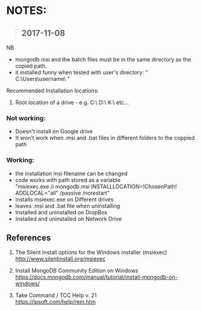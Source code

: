 # NOTES:

> ## 2017-11-08
NB
- mongodb.msi and the batch files must be in the same directory as the copied path.
- it installed funny when tested with user's directory: " C:\Users\username\ "

Recommended Installation locations:  
1. Root location of a drive - e.g. C:\ D:\ K:\ etc...


### Not working:
- Doesn't install on Google drive
- It won't work when .msi and .bat files in different folders to the coppied path

### Working:
- the installation msi filename can be changed
- code works with path stored as a variable   
    "msiexec.exe /i mongodb.msi INSTALLLOCATION=!ChosenPath! ADDLOCAL="all" /passive /norestart"
- installs msiexec.exe on Different drives
- leaves .msi and .bat file when uninstalling
- Installed and uninstalled on DropBox
- Installed and uninstalled on Network Drive

## References
1. The Silent Install options for the Windows installer (msiexec)   
http://www.silentinstall.org/msiexec

2. Install MongoDB Community Edition on Windows   
https://docs.mongodb.com/manual/tutorial/install-mongodb-on-windows/


3. Take Command / TCC Help v. 21   
https://jpsoft.com/help/rem.htm